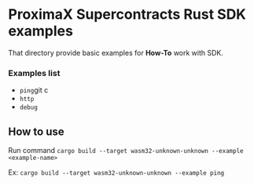 # ProximaX Supercontracts Rust SDK examples

That directory provide basic examples for **How-To** work with SDK.

### Examples list
* `ping`git c
* `http`
* `debug`

## How to use
Run command `cargo build --target wasm32-unknown-unknown --example <example-name>`

Ex: `cargo build --target wasm32-unknown-unknown --example ping`
